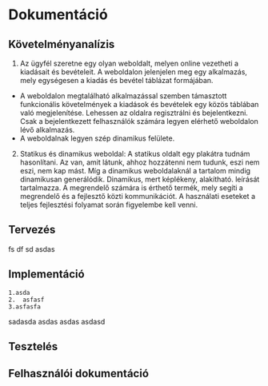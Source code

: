 # Dokumentáció

## Követelményanalízis

1. Az ügyfél szeretne egy olyan weboldalt, melyen online vezetheti a kiadásait és bevételeit. A weboldalon jelenjelen meg egy alkalmazás, mely egységesen a kiadás és bevétel táblázat formájában.

- A weboldalon megtalálható alkalmazással szemben támasztott funkcionális követelmények a kiadások és bevételek egy közös táblában való megjelenítése. Lehessen az oldalra regisztrálni és bejelentkezni. Csak a bejelentkezett felhasználók számára legyen elérhető weboldalon lévő alkalmazás.
- A weboldalnak legyen szép dinamikus felülete.
    
2. Statikus és dinamikus weboldal: A statikus oldalt egy plakátra tudnám hasonlítani. Az van, amit látunk, ahhoz hozzátenni nem tudunk, eszi nem eszi, nem kap mást. Míg a dinamikus weboldalaknál a tartalom mindig dinamikusan generálódik. Dinamikus, mert képlékeny, alakítható.
leírását tartalmazza. A megrendelő számára is érthető termék, mely segíti a megrendelő és a
fejlesztő közti kommunikációt. A használati eseteket a teljes fejlesztési folyamat során
figyelembe kell venni.

## Tervezés

fs
df
sd
asdas

## Implementáció
    1.asda  
    2.  asfasf
    3.asfasfa
sadasda
   asdas
   asdas
asdasd
## Tesztelés
## Felhasználói dokumentáció
